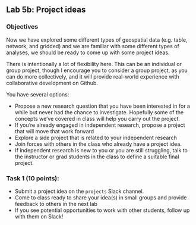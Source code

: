 ## Lab 5b: Project ideas

### Objectives

Now we have explored some different types of geospatial data (e.g. table, network, and gridded) and we are familiar with some different types of analyses, we should be ready to come up with some project ideas.

There is intentionally a lot of flexibility here. This can be an individual or group project, though I encourage you to consider a group project, as you can do more collectively, and it will provide real-world experience with collaborative development on Github.

You have several options:
* Propose a new research question that you have been interested in for a while but never had the chance to investigate. Hopefully some of the concepts we’ve covered in class will help you carry out the project.
* If you’re already engaged in independent research, propose a project that will move that work forward
* Explore a side project that is related to your independent research
* Join forces with others in the class who already have a project idea.
* If independent research is new to you or you are still struggling, talk to the instructor or grad students in the class to define a suitable final project.

### Task 1 (10 points):

* Submit a project idea on the `projects` Slack channel.
* Come to class ready to share your idea(s) in small groups and provide feedback to others in the next lab
* If you see potential opportunities to work with other students, follow up with them on Slack!